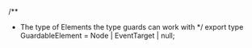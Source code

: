 /**
 * The type of Elements the type guards can work with
 */
export type GuardableElement = Node | EventTarget | null;
